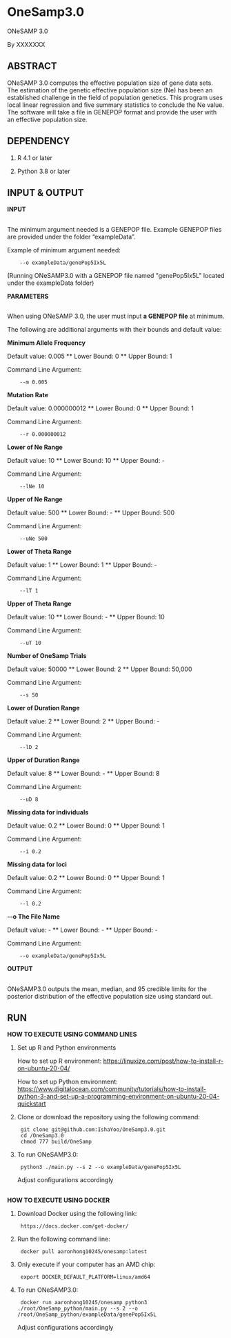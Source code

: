 # OneSamp3.0
ONeSAMP 3.0

By XXXXXXX


## ABSTRACT 

ONeSAMP 3.0 computes the effective population size of gene data sets. The estimation of the genetic effective 
population size (Ne) has been an established challenge in the field of population genetics. This program uses local linear regression and five 
summary statistics to conclude the Ne value. The software will take a file in GENEPOP format and provide the user with an effective population size. 


## DEPENDENCY

1. R 4.1 or later
        
2. Python 3.8 or later


## INPUT & OUTPUT



**INPUT**
##
The minimum argument needed is a GENEPOP file. Example GENEPOP files are provided under the folder “exampleData”. 

Example of minimum argument needed:
        
        --o exampleData/genePop5Ix5L
   (Running ONeSAMP3.0 with a GENEPOP file named "genePop5Ix5L" located under the exampleData folder)
   
   
   
**PARAMETERS**
##
When using ONeSAMP 3.0, the user must input **a GENEPOP file** at minimum. 

The following are additional arguments with their bounds and default value: 

**Minimum Allele Frequency**

Default value: 0.005 ** Lower Bound: 0 ** Upper Bound: 1

Command Line Argument: 

        --m 0.005

**Mutation Rate**

Default value: 0.000000012 ** Lower Bound: 0 ** Upper Bound: 1

Command Line Argument: 

        --r 0.000000012

**Lower of Ne Range**

Default value: 10 ** Lower Bound: 10 ** Upper Bound: -

Command Line Argument: 

        --lNe 10

**Upper of Ne Range**

Default value: 500 ** Lower Bound: - ** Upper Bound: 500

Command Line Argument: 

        --uNe 500

**Lower of Theta Range**

Default value: 1 ** Lower Bound: 1 ** Upper Bound: -

Command Line Argument: 

        --lT 1

**Upper of Theta Range**

Default value: 10 ** Lower Bound: - ** Upper Bound: 10

Command Line Argument: 

        --uT 10

**Number of OneSamp Trials**

Default value: 50000 ** Lower Bound: 2 ** Upper Bound: 50,000

Command Line Argument: 

        --s 50

**Lower of Duration Range**

Default value: 2 ** Lower Bound: 2 ** Upper Bound: -

Command Line Argument: 

        --lD 2

**Upper of Duration Range**

Default value: 8 ** Lower Bound: - ** Upper Bound: 8

Command Line Argument: 

        --uD 8

**Missing data for individuals**

Default value: 0.2 ** Lower Bound: 0 ** Upper Bound: 1

Command Line Argument: 

        --i 0.2

**Missing data for loci**

Default value: 0.2 ** Lower Bound: 0 ** Upper Bound: 1

Command Line Argument: 

        --l 0.2
        
**--o The File Name**

Default value: - ** Lower Bound: - ** Upper Bound: -

Command Line Argument: 

        --o exampleData/genePop5Ix5L



**OUTPUT**
##
ONeSAMP3.0 outputs the mean, median, and 95 credible limits for the posterior distribution of the effective population size using standard out. 
        


## RUN


**HOW TO EXECUTE USING COMMAND LINES**



1. Set up R and Python environments

   How to set up R environment:
        https://linuxize.com/post/how-to-install-r-on-ubuntu-20-04/
        
   How to set up Python environment:
        https://www.digitalocean.com/community/tutorials/how-to-install-python-3-and-set-up-a-programming-environment-on-ubuntu-20-04-quickstart
        
2. Clone or download the repository using the following command:


        git clone git@github.com:IshaYoo/OneSamp3.0.git
        cd /OneSamp3.0
        chmod 777 build/OneSamp
        
3. To run ONeSAMP3.0:


        python3 ./main.py --s 2 --o exampleData/genePop5Ix5L
        
   Adjust configurations accordingly
 
 
## 


**HOW TO EXECUTE USING DOCKER**



1. Download Docker using the following link:

        https://docs.docker.com/get-docker/

2. Run the following command line:

        docker pull aaronhong10245/onesamp:latest
        
3. Only execute if your computer has an AMD chip: 
        
        export DOCKER_DEFAULT_PLATFORM=linux/amd64   
        
4. To run ONeSAMP3.0:
        
        docker run aaronhong10245/onesamp python3 ./root/OneSamp_python/main.py --s 2 --o /root/OneSamp_python/exampleData/genePop5Ix5L
    
    Adjust configurations accordingly


